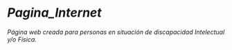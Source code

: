 # _Pagina_Internet_

_Página web creada para personas en situación de discapacidad Intelectual y/o Física._
